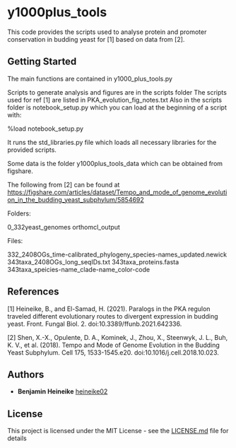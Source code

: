 # y1000plus_tools

This code provides the scripts used to analyse protein and promoter conservation in budding yeast for [1] based on data from [2]. 

## Getting Started

The main functions are contained in y1000_plus_tools.py

Scripts to generate analysis and figures are in the scripts folder
The scripts used for ref [1] are listed in PKA_evolution_fig_notes.txt
Also in the scripts folder is notebook_setup.py which you can load at the beginning of a script with: 

%load notebook_setup.py

It runs the std_libraries.py file which loads all necessary libraries for the provided scripts. 

Some data is the folder y1000plus_tools_data which can be obtained from figshare.  

The following from [2] can be found at https://figshare.com/articles/dataset/Tempo_and_mode_of_genome_evolution_in_the_budding_yeast_subphylum/5854692

Folders:

0_332yeast_genomes
orthomcl_output 

Files:

332_2408OGs_time-calibrated_phylogeny_species-names_updated.newick
343taxa_2408OGs_long_seqIDs.txt
343taxa_proteins.fasta
343taxa_speicies-name_clade-name_color-code


## References

[1] Heineike, B., and El-Samad, H. (2021). Paralogs in the PKA regulon traveled different evolutionary routes to divergent expression in budding yeast. Front. Fungal Biol. 2. doi:10.3389/ffunb.2021.642336.

[2] Shen, X.-X., Opulente, D. A., Kominek, J., Zhou, X., Steenwyk, J. L., Buh, K. V., et al. (2018). Tempo and Mode of Genome Evolution in the Budding Yeast Subphylum. Cell 175, 1533-1545.e20. doi:10.1016/j.cell.2018.10.023.


## Authors

* **Benjamin Heineike** [heineike02](https://github.com/heineike02)


## License

This project is licensed under the MIT License - see the [LICENSE.md](LICENSE.md) file for details

